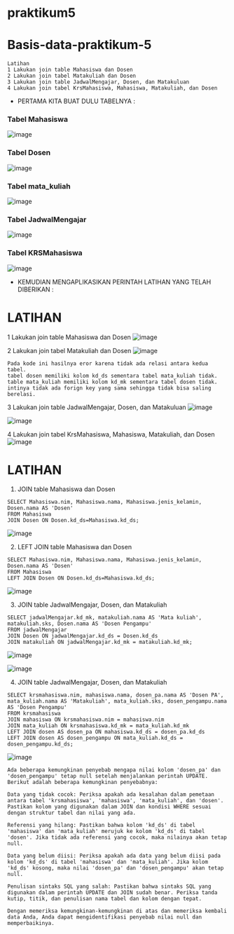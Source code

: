 # praktikum5
# Basis-data-praktikum-5

```
Latihan
1 Lakukan join table Mahasiswa dan Dosen
2 Lakukan join tabel Matakuliah dan Dosen
3 Lakukan join table JadwalMengajar, Dosen, dan Matakuluan
4 Lakukan join tabel KrsMahasiswa, Mahasiswa, Matakuliah, dan Dosen
```


* PERTAMA KITA BUAT DULU TABELNYA :
### Tabel Mahasiswa
![image](ss/ss1.png)

### Tabel Dosen
![image](ss/ss2.png)

### Tabel mata_kuliah
![image](ss/ss3.png)

### Tabel JadwalMengajar
![image](ss/ss4.png)

### Tabel KRSMahasiswa
![image](ss/ss5.png)


* KEMUDIAN MENGAPLIKASIKAN PERINTAH LATIHAN YANG TELAH DIBERIKAN :

# LATIHAN

1 Lakukan join table Mahasiswa dan Dosen
![image](ss/ss6.png)


2 Lakukan join tabel Matakuliah dan Dosen
![image](ss/ss11.png)

```
Pada kode ini hasilnya eror karena tidak ada relasi antara kedua tabel.
tabel dosen memiliki kolom kd_ds sementara tabel mata_kuliah tidak.
table mata_kuliah memiliki kolom kd_mk sementara tabel dosen tidak. 
intinya tidak ada forign key yang sama sehingga tidak bisa saling berelasi.
```


3 Lakukan join table JadwalMengajar, Dosen, dan Matakuluan
![image](ss/ss9.png)

![image](ss/ss10.png)



4 Lakukan join tabel KrsMahasiswa, Mahasiswa, Matakuliah, dan Dosen
![image](ss/ss12.png)

# LATIHAN

1. JOIN table Mahasiswa dan Dosen
```
SELECT Mahasiswa.nim, Mahasiswa.nama, Mahasiswa.jenis_kelamin, Dosen.nama AS 'Dosen' 
FROM Mahasiswa 
JOIN Dosen ON Dosen.kd_ds=Mahasiswa.kd_ds;
```
![image](ss/ss1.png)


2. LEFT JOIN table Mahasiswa dan Dosen
```
SELECT Mahasiswa.nim, Mahasiswa.nama, Mahasiswa.jenis_kelamin, Dosen.nama AS 'Dosen'
FROM Mahasiswa
LEFT JOIN Dosen ON Dosen.kd_ds=Mahasiswa.kd_ds;
```
![image](ss/ss7.png)


3. JOIN table JadwalMengajar, Dosen, dan Matakuliah
```
SELECT jadwalMengajar.kd_mk, matakuliah.nama AS 'Mata kuliah', matakuliah.sks, Dosen.nama AS 'Dosen Pengampu'
FROM jadwalMengajar
JOIN Dosen ON jadwalMengajar.kd_ds = Dosen.kd_ds
JOIN matakuliah ON jadwalMengajar.kd_mk = matakuliah.kd_mk;
```
![image](ss/ss9.png)

![image](ss/ss10.png)


4. JOIN table JadwalMengajar, Dosen, dan Matakuliah
```
SELECT krsmahasiswa.nim, mahasiswa.nama, dosen_pa.nama AS 'Dosen PA', mata_kuliah.nama AS 'Matakuliah', mata_kuliah.sks, dosen_pengampu.nama AS 'Dosen Pengampu'
FROM krsmahasiswa
JOIN mahasiswa ON krsmahasiswa.nim = mahasiswa.nim
JOIN mata_kuliah ON krsmahasiswa.kd_mk = mata_kuliah.kd_mk
LEFT JOIN dosen AS dosen_pa ON mahasiswa.kd_ds = dosen_pa.kd_ds
LEFT JOIN dosen AS dosen_pengampu ON mata_kuliah.kd_ds = dosen_pengampu.kd_ds;

```
![image](ss/ss12.png)


```
Ada beberapa kemungkinan penyebab mengapa nilai kolom 'dosen_pa' dan 'dosen_pengampu' tetap null setelah menjalankan perintah UPDATE. Berikut adalah beberapa kemungkinan penyebabnya:

Data yang tidak cocok: Periksa apakah ada kesalahan dalam pemetaan antara tabel 'krsmahasiswa', 'mahasiswa', 'mata_kuliah', dan 'dosen'. Pastikan kolom yang digunakan dalam JOIN dan kondisi WHERE sesuai dengan struktur tabel dan nilai yang ada.

Referensi yang hilang: Pastikan bahwa kolom 'kd_ds' di tabel 'mahasiswa' dan 'mata_kuliah' merujuk ke kolom 'kd_ds' di tabel 'dosen'. Jika tidak ada referensi yang cocok, maka nilainya akan tetap null.

Data yang belum diisi: Periksa apakah ada data yang belum diisi pada kolom 'kd_ds' di tabel 'mahasiswa' dan 'mata_kuliah'. Jika kolom 'kd_ds' kosong, maka nilai 'dosen_pa' dan 'dosen_pengampu' akan tetap null.

Penulisan sintaks SQL yang salah: Pastikan bahwa sintaks SQL yang digunakan dalam perintah UPDATE dan JOIN sudah benar. Periksa tanda kutip, titik, dan penulisan nama tabel dan kolom dengan tepat.

Dengan memeriksa kemungkinan-kemungkinan di atas dan memeriksa kembali data Anda, Anda dapat mengidentifikasi penyebab nilai null dan memperbaikinya.
```














